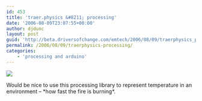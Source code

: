 ```yaml
---
id: 453
title: 'traer.physics &#8211; processing'
date: '2006-08-09T23:07:55+00:00'
author: djdunc
layout: post
guid: 'http://beta.driversofchange.com/emtech/2006/08/09/traerphysics_processing/'
permalink: /2006/08/09/traerphysics-processing/
categories:
    - 'processing and arduino'
---
```


[![](https://i0.wp.com/www.cs.princeton.edu/%7Etraer/physics/smoke.jpg?w=100)](http://www.cs.princeton.edu/~traer/smoke/ "traer.physics")

Would be nice to use this processing library to represent temperature in an environment – \*how fast the fire is burning\*.